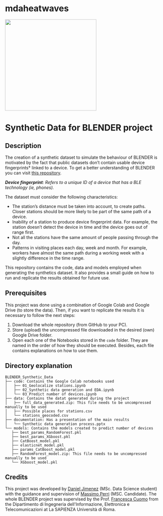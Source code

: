 # mdaheatwaves
<img src="https://www.saperessere.com/wp-content/uploads/2013/08/logo-sapienza-new.jpg" width="300"/>

# Synthetic Data for BLENDER project
## Description

The creation of a synthetic dataset to simulate the behaviour of BLENDER is motivated by the fact that public datasets don’t contain usable device fingerprints* linked to a device. To get a better understanding of BLENDER you can visit [this repository](https://github.com/netlab-sapienza/blender).

 ***Device fingerprint**: Refers to a unique ID of a device that has a BLE technology (ie, phones).*


The dataset must consider the following characteristics:
- The station’s distance must be taken into account, to create paths. Closer stations should be more likely to be part of the same path of a device.
- Inability of a station to produce device fingerprint data.  For example, the station doesn’t detect the device in time and the device goes out of range first.
- Not all the stations have the same amount of people passing through the day. 
- Patterns in visiting places each day, week and month. For example, workers have almost the same path during a working week with a slightly difference in the time range.

This repository contains the code, data and models employed when generating the synthetics dataset. It also provides a small guide on how to run and replicate the results obtained for future use. 

## Prerequisites

This project was done using a combination of Google Colab and Google Drive (to store the data). Then, if you want to replicate the results it is necessary to follow the next steps:

1. Download the whole repository (from GitHub to your PC).
2. Store (upload) the uncompressed file downloaded in the desired (own) Google Drive folder.
3. Open each one of the Notebooks stored in the `code` folder. They are named in the order of how they should be executed. Besides, each file contains explanations on how to use them.

## Directory explanation

```
BLENDER_Synthetic_Data
├── code: Contains the Google Colab notebooks used
│   ├── 01_Geolocalize stations.ipynb
│   ├── 02_Synthetic data generation and EDA.ipynb
│   └── 03_Predict number of devices.ipynb
├── data: Contains the datat generated during the project
│   ├── full_data_generated.zip: This file needs to be uncompressed manually to be used
│   ├── Possible places for stations.csv
│   └── stations_geocoded.csv
├── documentation: Has a presentation of the main results
│   └── Synthetic data generation process.pptx
└── models: Contains the models created to predict number of devices
   ├── best_params_RandomForest.pkl
   ├── best_params_XGboost.pkl
   ├── CatBoost_model.pkl
   ├── elasticnet_model.pkl
   ├── params_CatBoost_model.pkl
   ├── RandomForest_model.zip: This file needs to be uncompressed manually to be used
   └── XGboost_model.pkl

```

## Credits
This project was developed by [Daniel Jimenez](https://github.com/damjimenezgu) (MSc. Data Science student) with the guidance and supervision of [Massimo Perri](https://github.com/mp-76) (MSC. Candidate). The whole BLENDER project was supervised by the Prof. [Francesca Cuomo](https://francescacuomo.site.uniroma1.it/) from the Dipartimento di Ingegneria dell'Informazione, Elettronica e Telecomunicazioni at La SAPIENZA Università di Roma.
